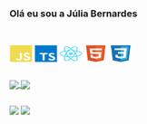 ### Olá eu sou a Júlia Bernardes 

  ##
<div style="display: inline_block"><br>
  <img align="center" alt="Rafa-Js" height="30" width="40" src="https://raw.githubusercontent.com/devicons/devicon/master/icons/javascript/javascript-plain.svg">
  <img align="center" alt="Rafa-Ts" height="30" width="40" src="https://raw.githubusercontent.com/devicons/devicon/master/icons/typescript/typescript-plain.svg">
  <img align="center" alt="Rafa-React" height="30" width="40" src="https://raw.githubusercontent.com/devicons/devicon/master/icons/react/react-original.svg">
  <img align="center" alt="Rafa-HTML" height="30" width="40" src="https://raw.githubusercontent.com/devicons/devicon/master/icons/html5/html5-original.svg">
  <img align="center" alt="Rafa-CSS" height="30" width="40" src="https://raw.githubusercontent.com/devicons/devicon/master/icons/css3/css3-original.svg">
  
 ##
 
<a href="https://github.com/JuliaBernardess/github-readme-stats">
  <img height=200 align="center" src="https://github-readme-stats.vercel.app/api?username=JuliaBernardess&theme=tokyonight&show_icons=true" />
</a>
<a href="https://github.com/JuliaBernardess/convoychat">
  <img height=200 align="center" src="https://github-readme-stats.vercel.app/api/top-langs?username=JuliaBernardess&layout=compact&langs_count=8&card_width=320&theme=tokyonight&show_icons=true" />
</a>

  ##
 
<div> 
 
  <a href = "mailto:contatojulia.nobrega.b@hotmail.com"><img src="https://img.shields.io/badge/-Gmail-%23333?style=for-the-badge&logo=gmail&logoColor=white" target="_blank"></a>
  <a href="https://www.linkedin.com/in//in/julia-bernardes/" target="_blank"><img src="https://img.shields.io/badge/-LinkedIn-%230077B5?style=for-the-badge&logo=linkedin&logoColor=white" target="_blank"></a> 
</div>

 
